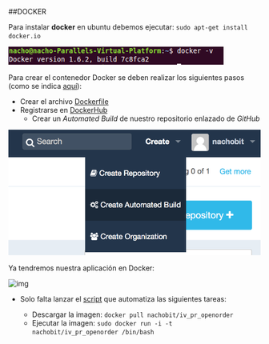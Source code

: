 ##DOCKER

Para instalar **docker** en ubuntu debemos ejecutar: ``` sudo apt-get install docker.io ```

![img](https://github.com/nachobit/ETSIIT/blob/master/backup/IV1516/ejercicios/practica/docker1.png)

Para crear el contenedor Docker se deben realizar los siguientes pasos (como se indica [aquí](https://docs.docker.com/docker-hub/builds/)): 

- Crear el archivo [Dockerfile](https://github.com/nachobit/IV_PR_OpenOrder/blob/master/Dockerfile) 
- Registrarse en [DockerHub](https://hub.docker.com)
	- Crear un *Automated Build* de nuestro repositorio enlazado de *GitHub*
	
![img](https://github.com/nachobit/ETSIIT/blob/master/backup/IV1516/ejercicios/practica/hub.png)
	
Ya tendremos nuestra aplicación en Docker:

![img](https://github.com/nachobit/ETSIIT/blob/master/backup/IV1516/ejercicios/practica/docker2.png)

- Solo falta lanzar el [script](https://github.com/nachobit/IV_PR_OpenOrder/blob/master/docker.sh) que automatiza las siguientes tareas:
	
	- Descargar la imagen: ``` docker pull nachobit/iv_pr_openorder ```
	- Ejecutar la imagen: ``` sudo docker run -i -t nachobit/iv_pr_openorder /bin/bash ```


